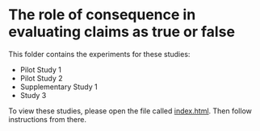 # The role of consequence in evaluating claims as true or false

This folder contains the experiments for these studies:
- Pilot Study 1
- Pilot Study 2 
- Supplementary Study 1
- Study 3

To view these studies, please open the file called [index.html](index.html). Then follow instructions from there.